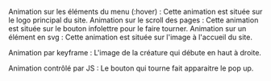 Animation sur les éléments du menu (:hover) : Cette animation est située sur le logo principal du site.
Animation sur le scroll des pages : Cette animation est située sur le bouton infolettre pour le faire tourner.
Animation sur un élément en svg : Cette animation est située sur l'image à l'accueil du site.

Animation par keyframe : L'image de la créature qui débute en haut à droite.

Animation contrôlé par JS : Le bouton qui tourne fait apparaitre le pop up.